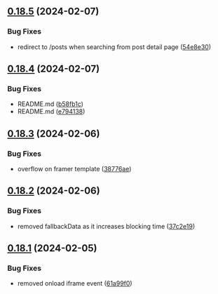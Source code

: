 ## [0.18.5](https://github.com/henrynoowah/blog/compare/v0.18.4...v0.18.5) (2024-02-07)


### Bug Fixes

* redirect to /posts when searching from post detail page ([54e8e30](https://github.com/henrynoowah/blog/commit/54e8e30f32ddf5b9164418a7b1a912885855ccab))



## [0.18.4](https://github.com/henrynoowah/blog/compare/v0.18.3...v0.18.4) (2024-02-07)


### Bug Fixes

* README.md ([b58fb1c](https://github.com/henrynoowah/blog/commit/b58fb1ca4208fd16e2f4508e0f42f6c54df6f095))
* README.md ([e794138](https://github.com/henrynoowah/blog/commit/e79413832a340a819aa04ba3d9738fc559b98cbe))



## [0.18.3](https://github.com/henrynoowah/blog/compare/v0.18.2...v0.18.3) (2024-02-06)


### Bug Fixes

* overflow on framer template ([38776ae](https://github.com/henrynoowah/blog/commit/38776ae0274a666a8a6b2b8de326c30acdc7d4ce))



## [0.18.2](https://github.com/henrynoowah/blog/compare/v0.18.1...v0.18.2) (2024-02-06)


### Bug Fixes

* removed fallbackData as it increases blocking time ([37c2e19](https://github.com/henrynoowah/blog/commit/37c2e194654c4c567ee858ec101d2dd4999075d4))



## [0.18.1](https://github.com/henrynoowah/blog/compare/v0.18.0...v0.18.1) (2024-02-05)


### Bug Fixes

* removed onload iframe event ([61a99f0](https://github.com/henrynoowah/blog/commit/61a99f0440732fd92cf7cb841678515e7d4ef52f))



